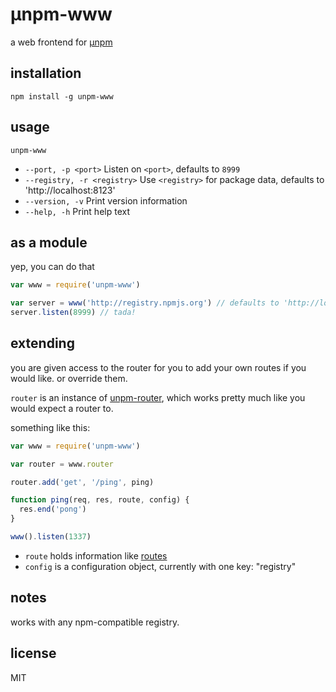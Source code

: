 &mu;npm-www
====

a web frontend for [&mu;npm](https://github.com/hayes/unpm)

## installation

`npm install -g unpm-www`

## usage

`unpm-www`

* `--port, -p <port>` Listen on `<port>`, defaults to `8999`
* `--registry, -r <registry>` Use `<registry>` for package data, defaults to
'http://localhost:8123'
* `--version, -v` Print version information
* `--help, -h` Print help text

## as a module

yep, you can do that

```js
var www = require('unpm-www')

var server = www('http://registry.npmjs.org') // defaults to 'http://localhost:8123'
server.listen(8999) // tada!
```

## extending

you are given access to the router for you to add your own routes if you would
like. or override them.

`router` is an instance of [unpm-router](http://npm.im/unpm-router), which
works pretty much like you would expect a router to.

something like this:

```js
var www = require('unpm-www')

var router = www.router

router.add('get', '/ping', ping)

function ping(req, res, route, config) {
  res.end('pong')
}

www().listen(1337)
```

* `route` holds information like [routes](http://npm.im/routes)
* `config` is a configuration object, currently with one key: "registry"

## notes

works with any npm-compatible registry.

## license

MIT
